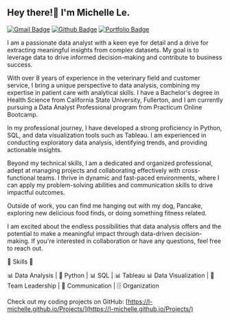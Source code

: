 ## Hey there!👋 I'm Michelle Le. 
[![Gmail Badge](https://img.shields.io/badge/-hi.michelle.le@gmail.com-c14438?style=flat&logo=Gmail&logoColor=white&link=mailto:hi.michelle.le@gmail.com)](mailto:hi.michelle.le@gmail.com) [![Github Badge](https://img.shields.io/badge/-lmichelle-grey?style=flat&logo=github&logoColor=white&link=https://github.com/lmichelle/)](https://www.github.com/lmichelle/) [![Portfolio Badge](https://img.shields.io/badge/portfolio-web-blue?style=flat&link=https://l-michelle.github.io/Projects//)](https://l-michelle.github.io/Projects//) <p align='left'>

I am a passionate data analyst with a keen eye for detail and a drive for extracting meaningful insights from complex datasets. My goal is to leverage data to drive informed decision-making and contribute to business success.

With over 8 years of experience in the veterinary field and customer service, I bring a unique perspective to data analysis, combining my expertise in patient care with analytical skills. I have a Bachelor's degree in Health Science from California State University, Fullerton, and I am currently pursuing a Data Analyst Professional program from Practicum Online Bootcamp.

In my professional journey, I have developed a strong proficiency in Python, SQL, and data visualization tools such as Tableau. I am experienced in conducting exploratory data analysis, identifying trends, and providing actionable insights. 

Beyond my technical skills, I am a dedicated and organized professional, adept at managing projects and collaborating effectively with cross-functional teams. I thrive in dynamic and fast-paced environments, where I can apply my problem-solving abilities and communication skills to drive impactful outcomes.

Outside of work, you can find me hanging out with my dog, Pancake, exploring new delicious food finds, or doing something fitness related. 

I am excited about the endless possibilities that data analysis offers and the potential to make a meaningful impact through data-driven decision-making. If you're interested in collaboration or have any questions, feel free to reach out. 
  
🔧 Skills 🔧

📊 Data Analysis | 🐍 Python | 📊 SQL  | 📊 Tableau
📊 Data Visualization | 👥 Team Leadership | 💬 Communication | 🗄️ Organization

Check out my coding projects on GitHub: [https://l-michelle.github.io/Projects/](https://l-michelle.github.io/Projects/)
</p>

